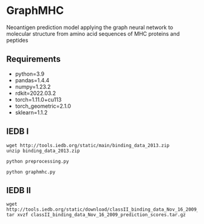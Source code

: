 # GraphMHC
Neoantigen prediction model applying the graph neural network to molecular structure from amino acid sequences of MHC proteins and peptides

## Requirements
* python=3.9
* pandas=1.4.4
* numpy=1.23.2
* rdkit=2022.03.2
* torch=1.11.0+cu113
* torch_geometric=2.1.0
* sklearn=1.1.2

## IEDB I
```
wget http://tools.iedb.org/static/main/binding_data_2013.zip
unzip binding_data_2013.zip
```
```
python preprocessing.py
```
```
python graphmhc.py
```

## IEDB II
```
wget http://tools.iedb.org/static/download/classII_binding_data_Nov_16_2009_prediction_scores.tar.gz
tar xvzf classII_binding_data_Nov_16_2009_prediction_scores.tar.gz
```
